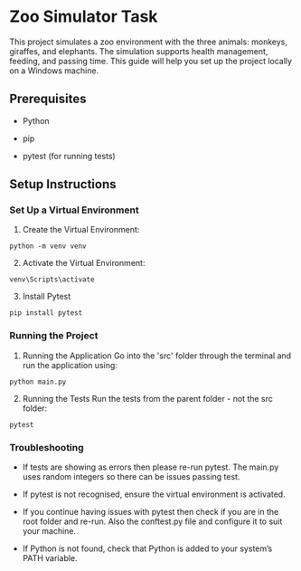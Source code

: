 # Zoo Simulator Task

This project simulates a zoo environment with the three animals: monkeys, giraffes, and elephants. The simulation supports health management, feeding, and passing time. This guide will help you set up the project locally on a Windows machine.

## Prerequisites

- Python

- pip

- pytest (for running tests)

## Setup Instructions

### Set Up a Virtual Environment

1. Create the Virtual Environment:

```
python -m venv venv
```

2. Activate the Virtual Environment:

```
venv\Scripts\activate
```

3. Install Pytest

```
pip install pytest

```

### Running the Project

1. Running the Application
   Go into the 'src' folder through the terminal and run the application using:

```
python main.py
```

2. Running the Tests
   Run the tests from the parent folder - not the src folder:

```
pytest

```

### Troubleshooting

- If tests are showing as errors then please re-run pytest. The main.py uses random integers so there can be issues passing test.

- If pytest is not recognised, ensure the virtual environment is activated.

- If you continue having issues with pytest then check if you are in the root folder and re-run. Also the conftest.py file and configure it to suit your machine.

- If Python is not found, check that Python is added to your system’s PATH variable.
